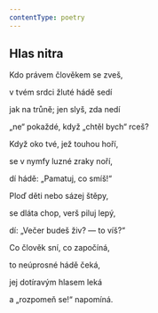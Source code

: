 ```yaml
---
contentType: poetry
---
```


<section>

## Hlas nitra

Kdo právem člověkem se zveš,

v tvém srdci žluté hádě sedí

jak na trůně; jen slyš, zda nedí

„ne“ pokaždé, když „chtěl bych“ rceš?

Když oko tvé, jež touhou hoří,

se v nymfy luzné zraky noří,

dí hádě: „Pamatuj, co smíš!“

Ploď děti nebo sázej štěpy,

se dláta chop, verš piluj lepý,

dí: „Večer budeš živ? — to víš?“

Co člověk sní, co započíná,

to neúprosné hádě čeká,

jej dotíravým hlasem leká

a „rozpomeň se!“ napomíná.

</section>
